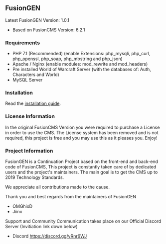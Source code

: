 ## FusionGEN

Latest FusionGEN Version: 1.0.1 
- Based on FusionCMS Version: 6.2.1

### Requirements

- PHP 7.1 (Recommended) (enable Extensions: php_mysqli, php_curl, php_openssl, php_soap, php_mbstring and php_json)
- Apache / Nginx (enable modules: mod_rewrite and mod_headers)
- Pre installed World of Warcraft Server (with the databases of: Auth, Characters and World)
- MySQL Server

### Installation

Read the [installation guide](INSTALL.md).

### License Information

In the original FusionCMS Version you were required to purchase a License in order to use the CMS. The License system has been removed and is not required, this project is free and you may use this as it pleases you. Enjoy!

### Project Information

FusionGEN is a Continuation Project based on the front-end and back-end code of FusionCMS, This project is constantly taken care of by dedicated users and the project's maintainers. The main goal is to get the CMS up to 2019 Technology Standards. 

We appreciate all contributions made to the cause.

Thank you and best regards from the maintainers of FusionGEN

- OMGhixD
- Jiinx

Support and Community Communication takes place on our Official Discord Server (Invitiation link down below)

- Discord https://discord.gg/vRnr6WJ
